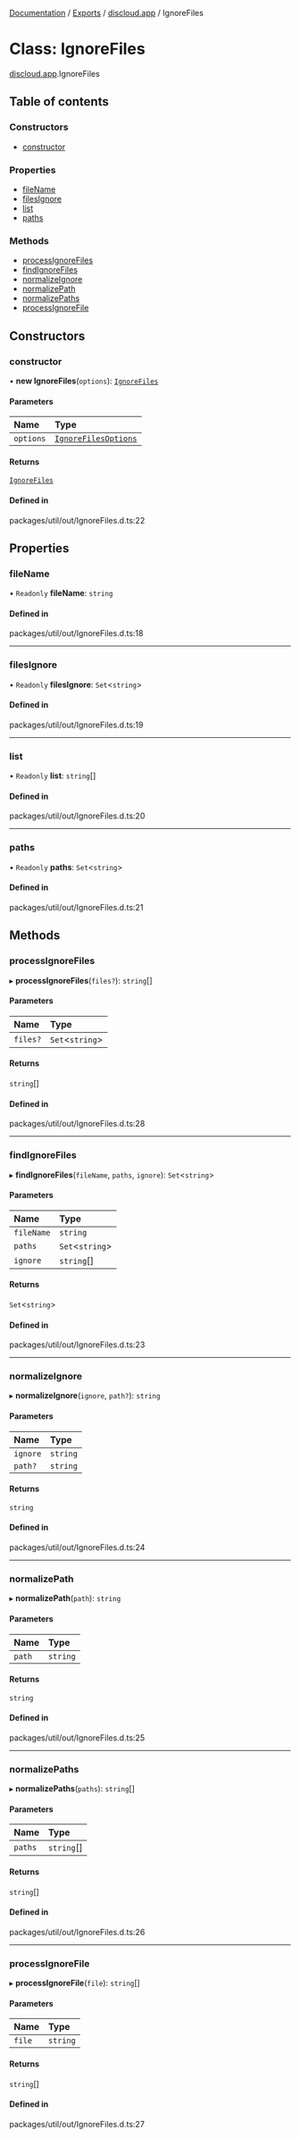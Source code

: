 [Documentation](../README.md) / [Exports](../modules.md) / [discloud.app](../modules/discloud_app.md) / IgnoreFiles

# Class: IgnoreFiles

[discloud.app](../modules/discloud_app.md).IgnoreFiles

## Table of contents

### Constructors

- [constructor](discloud_app.IgnoreFiles.md#constructor)

### Properties

- [fileName](discloud_app.IgnoreFiles.md#filename)
- [filesIgnore](discloud_app.IgnoreFiles.md#filesignore)
- [list](discloud_app.IgnoreFiles.md#list)
- [paths](discloud_app.IgnoreFiles.md#paths)

### Methods

- [processIgnoreFiles](discloud_app.IgnoreFiles.md#processignorefiles)
- [findIgnoreFiles](discloud_app.IgnoreFiles.md#findignorefiles)
- [normalizeIgnore](discloud_app.IgnoreFiles.md#normalizeignore)
- [normalizePath](discloud_app.IgnoreFiles.md#normalizepath)
- [normalizePaths](discloud_app.IgnoreFiles.md#normalizepaths)
- [processIgnoreFile](discloud_app.IgnoreFiles.md#processignorefile)

## Constructors

### constructor

• **new IgnoreFiles**(`options`): [`IgnoreFiles`](discloud_app.IgnoreFiles.md)

#### Parameters

| Name | Type |
| :------ | :------ |
| `options` | [`IgnoreFilesOptions`](../interfaces/discloud_app.IgnoreFilesOptions.md) |

#### Returns

[`IgnoreFiles`](discloud_app.IgnoreFiles.md)

#### Defined in

packages/util/out/IgnoreFiles.d.ts:22

## Properties

### fileName

• `Readonly` **fileName**: `string`

#### Defined in

packages/util/out/IgnoreFiles.d.ts:18

___

### filesIgnore

• `Readonly` **filesIgnore**: `Set`\<`string`\>

#### Defined in

packages/util/out/IgnoreFiles.d.ts:19

___

### list

• `Readonly` **list**: `string`[]

#### Defined in

packages/util/out/IgnoreFiles.d.ts:20

___

### paths

• `Readonly` **paths**: `Set`\<`string`\>

#### Defined in

packages/util/out/IgnoreFiles.d.ts:21

## Methods

### processIgnoreFiles

▸ **processIgnoreFiles**(`files?`): `string`[]

#### Parameters

| Name | Type |
| :------ | :------ |
| `files?` | `Set`\<`string`\> |

#### Returns

`string`[]

#### Defined in

packages/util/out/IgnoreFiles.d.ts:28

___

### findIgnoreFiles

▸ **findIgnoreFiles**(`fileName`, `paths`, `ignore`): `Set`\<`string`\>

#### Parameters

| Name | Type |
| :------ | :------ |
| `fileName` | `string` |
| `paths` | `Set`\<`string`\> |
| `ignore` | `string`[] |

#### Returns

`Set`\<`string`\>

#### Defined in

packages/util/out/IgnoreFiles.d.ts:23

___

### normalizeIgnore

▸ **normalizeIgnore**(`ignore`, `path?`): `string`

#### Parameters

| Name | Type |
| :------ | :------ |
| `ignore` | `string` |
| `path?` | `string` |

#### Returns

`string`

#### Defined in

packages/util/out/IgnoreFiles.d.ts:24

___

### normalizePath

▸ **normalizePath**(`path`): `string`

#### Parameters

| Name | Type |
| :------ | :------ |
| `path` | `string` |

#### Returns

`string`

#### Defined in

packages/util/out/IgnoreFiles.d.ts:25

___

### normalizePaths

▸ **normalizePaths**(`paths`): `string`[]

#### Parameters

| Name | Type |
| :------ | :------ |
| `paths` | `string`[] |

#### Returns

`string`[]

#### Defined in

packages/util/out/IgnoreFiles.d.ts:26

___

### processIgnoreFile

▸ **processIgnoreFile**(`file`): `string`[]

#### Parameters

| Name | Type |
| :------ | :------ |
| `file` | `string` |

#### Returns

`string`[]

#### Defined in

packages/util/out/IgnoreFiles.d.ts:27
